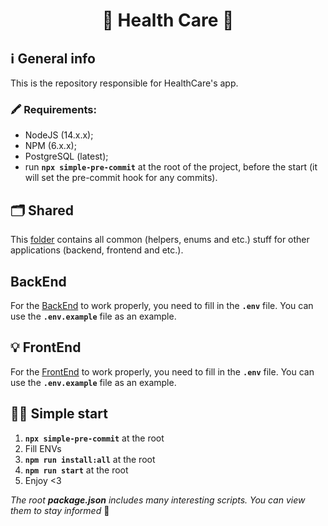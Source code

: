 <h1 align="center">
  🧬 Health Care 🧪
</h1>

## ℹ️ General info

This is the repository responsible for HealthCare's app.
### 🖍 Requirements:

- NodeJS (14.x.x);
- NPM (6.x.x);
- PostgreSQL (latest);
- run **`npx simple-pre-commit`** at the root of the project, before the start (it will set the pre-commit hook for any commits).

## 🗂 Shared

This [folder](./shared) contains all common (helpers, enums and etc.) stuff for other applications (backend, frontend and etc.).

##  BackEnd

For the [BackEnd](./backend) to work properly, you need to fill in the **`.env`** file. You can use the **`.env.example`** file as an example.

## 💡 FrontEnd

For the [FrontEnd](./frontend) to work properly, you need to fill in the **`.env`** file. You can use the **`.env.example`** file as an example.

## 🏃‍♂️ Simple start

1. **`npx simple-pre-commit`** at the root
2. Fill ENVs
3. **`npm run install:all`** at the root
4. **`npm run start`** at the root
5. Enjoy <3

*The root **package.json** includes many interesting scripts. You can view them to stay informed* 🙌
